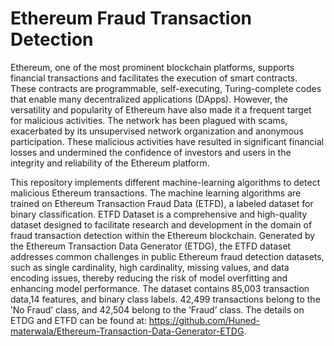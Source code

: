 # Ethereum Fraud Transaction Detection

Ethereum, one of the most prominent blockchain platforms, supports financial transactions and facilitates the execution of smart contracts. These contracts are programmable, self-executing, Turing-complete codes that enable many decentralized applications (DApps). However, the versatility and popularity of Ethereum have also made it a frequent target for malicious activities. The network has been plagued with scams, exacerbated by its unsupervised network organization and anonymous participation. These malicious activities have resulted in significant financial losses and undermined the confidence of investors and users in the integrity and reliability of the Ethereum platform.

This repository implements different machine-learning algorithms to detect malicious Ethereum transactions. The machine learning algorithms are trained on Ethereum Transaction Fraud Data (ETFD), a labeled dataset for binary classification. ETFD Dataset is a comprehensive and high-quality dataset designed to facilitate research and development in the domain of fraud transaction detection within the Ethereum blockchain. Generated by the Ethereum Transaction Data Generator (ETDG), the ETFD dataset addresses common challenges in public Ethereum fraud detection datasets, such as single cardinality, high cardinality, missing values, and data encoding issues, thereby reducing the risk of model overfitting and enhancing model performance. The dataset contains 85,003 transaction data,14 features, and binary class labels. 42,499 transactions belong to the ’No Fraud’ class, and 42,504 belong to the ’Fraud’ class. The details on ETDG and ETFD can be found at: https://github.com/Huned-materwala/Ethereum-Transaction-Data-Generator-ETDG.
